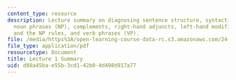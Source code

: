 ```yaml
---
content_type: resource
description: Lecture summary on diagnosing sentence structure, syntactic structure,
  noun phrases (NP), complements, right-hand adjuncts, left-hand modifiers of N, semantics
  and the NP rules, and verb phrases (VP).
file: /media/https%3A/open-learning-course-data-rc.s3.amazonaws.com/24-902-language-and-its-structure-ii-syntax-fall-2003/d88a45bae55b3cd142b04d498d917a77_ln1.pdf
file_type: application/pdf
resourcetype: Document
title: Lecture 1 Summary
uid: d88a45ba-e55b-3cd1-42b0-4d498d917a77
---
```

